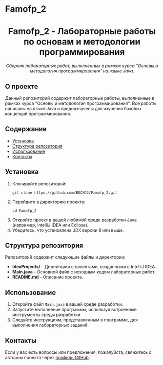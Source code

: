 # Famofp_2
<h1 align="center">Famofp_2 - Лабораторные работы по основам и методологии программирования</h1>

<p align="center">
  <em>Сборник лабораторных работ, выполненных в рамках курса "Основы и методология программирования" на языке Java.</em>
</p>

## О проекте

<p>
  Данный репозиторий содержит лабораторные работы, выполненные в рамках курса "Основы и методология программирования". Все работы написаны на языке Java и предназначены для изучения базовых концепций программирования.
</p>

## Содержание

<ul>
  <li><a href="#установка">Установка</a></li>
  <li><a href="#структура-репозитория">Структура репозитория</a></li>
  <li><a href="#использование">Использование</a></li>
  <li><a href="#контакты">Контакты</a></li>
</ul>

## Установка

<ol>
  <li>Клонируйте репозиторий:
    <pre><code>git clone https://github.com/BOCXO2/Famofp_2.git</code></pre>
  </li>
  <li>Перейдите в директорию проекта:
    <pre><code>cd Famofp_2</code></pre>
  </li>
  <li>Откройте проект в вашей любимой среде разработки Java (например, IntelliJ IDEA или Eclipse).</li>
  <li>Убедитесь, что установлена JDK версии 8 или выше.</li>
</ol>

## Структура репозитория

<p>
  Репозиторий содержит следующие файлы и директории:
</p>

<ul>
  <li><strong>IdeaProjects/</strong> - Директория с проектами, созданными в IntelliJ IDEA.</li>
  <li><strong>Main.java</strong> - Основной файл с исходным кодом лабораторных работ.</li>
  <li><strong>README.md</strong> - Описание проекта.</li>
</ul>

## Использование

<ol>
  <li>Откройте файл <code>Main.java</code> в вашей среде разработки.</li>
  <li>Запустите выполнение программы, используя встроенные инструменты среды разработки.</li>
  <li>Следуйте инструкциям, представленным в программе, для выполнения лабораторных заданий.</li>
</ol>

## Контакты

<p>
  Если у вас есть вопросы или предложения, пожалуйста, свяжитесь с автором проекта через <a href="https://github.com/BOCXO2">профиль GitHub</a>.
</p>

